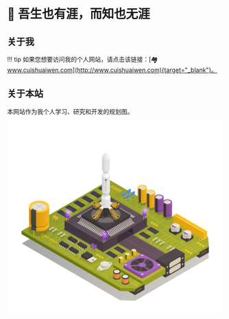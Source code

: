 # 🔭 吾生也有涯，而知也无涯

## 关于我

!!! tip
    如果您想要访问我的个人网站，请点击该链接：[🏘️ www.cuishuaiwen.com](http://www.cuishuaiwen.com){target="_blank"}。

## 关于本站

本网站作为我个人学习、研究和开发的规划图。

![Cover](Cover.jpg)
